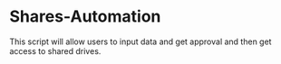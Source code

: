 # Shares-Automation
This script will allow users to input data and get approval and then get access to shared drives.
